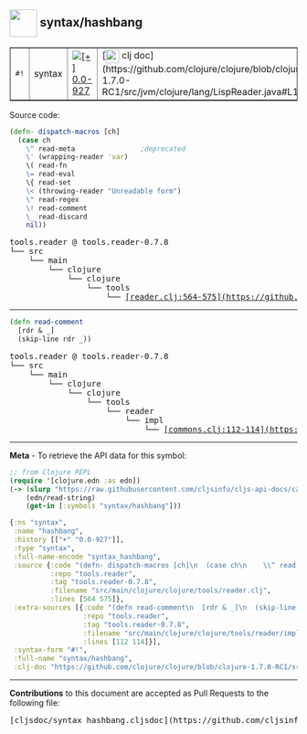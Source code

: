 ## <img width="48px" valign="middle" src="http://i.imgur.com/Hi20huC.png"> syntax/hashbang

 <table border="1">
<tr>
<td><samp>#!</samp></td>
<td>syntax</td>
<td><a href="https://github.com/cljsinfo/cljs-api-docs/tree/0.0-927"><img valign="middle" alt="[+] 0.0-927" src="https://img.shields.io/badge/+-0.0--927-lightgrey.svg"></a> </td>
<td>
[<img height="24px" valign="middle" src="http://i.imgur.com/1GjPKvB.png"> clj doc](https://github.com/clojure/clojure/blob/clojure-1.7.0-RC1/src/jvm/clojure/lang/LispReader.java#L114)
</td>
</tr>
</table>






Source code:

```clj
(defn- dispatch-macros [ch]
  (case ch
    \^ read-meta                ;deprecated
    \' (wrapping-reader 'var)
    \( read-fn
    \= read-eval
    \{ read-set
    \< (throwing-reader "Unreadable form")
    \" read-regex
    \! read-comment
    \_ read-discard
    nil))
```

 <pre>
tools.reader @ tools.reader-0.7.8
└── src
    └── main
        └── clojure
            └── clojure
                └── tools
                    └── <ins>[reader.clj:564-575](https://github.com/clojure/tools.reader/blob/tools.reader-0.7.8/src/main/clojure/clojure/tools/reader.clj#L564-L575)</ins>
</pre>


---

```clj
(defn read-comment
  [rdr & _]
  (skip-line rdr _))
```

 <pre>
tools.reader @ tools.reader-0.7.8
└── src
    └── main
        └── clojure
            └── clojure
                └── tools
                    └── reader
                        └── impl
                            └── <ins>[commons.clj:112-114](https://github.com/clojure/tools.reader/blob/tools.reader-0.7.8/src/main/clojure/clojure/tools/reader/impl/commons.clj#L112-L114)</ins>
</pre>

---

__Meta__ - To retrieve the API data for this symbol:

```clj
;; from Clojure REPL
(require '[clojure.edn :as edn])
(-> (slurp "https://raw.githubusercontent.com/cljsinfo/cljs-api-docs/catalog/cljs-api.edn")
    (edn/read-string)
    (get-in [:symbols "syntax/hashbang"]))
```

```clj
{:ns "syntax",
 :name "hashbang",
 :history [["+" "0.0-927"]],
 :type "syntax",
 :full-name-encode "syntax_hashbang",
 :source {:code "(defn- dispatch-macros [ch]\n  (case ch\n    \\^ read-meta                ;deprecated\n    \\' (wrapping-reader 'var)\n    \\( read-fn\n    \\= read-eval\n    \\{ read-set\n    \\< (throwing-reader \"Unreadable form\")\n    \\\" read-regex\n    \\! read-comment\n    \\_ read-discard\n    nil))",
          :repo "tools.reader",
          :tag "tools.reader-0.7.8",
          :filename "src/main/clojure/clojure/tools/reader.clj",
          :lines [564 575]},
 :extra-sources [{:code "(defn read-comment\n  [rdr & _]\n  (skip-line rdr _))",
                  :repo "tools.reader",
                  :tag "tools.reader-0.7.8",
                  :filename "src/main/clojure/clojure/tools/reader/impl/commons.clj",
                  :lines [112 114]}],
 :syntax-form "#!",
 :full-name "syntax/hashbang",
 :clj-doc "https://github.com/clojure/clojure/blob/clojure-1.7.0-RC1/src/jvm/clojure/lang/LispReader.java#L114"}

```

---

__Contributions__ to this document are accepted as Pull Requests to the following file:

 <pre>
[cljsdoc/syntax_hashbang.cljsdoc](https://github.com/cljsinfo/cljs-api-docs/blob/master/cljsdoc/syntax_hashbang.cljsdoc)
</pre>


